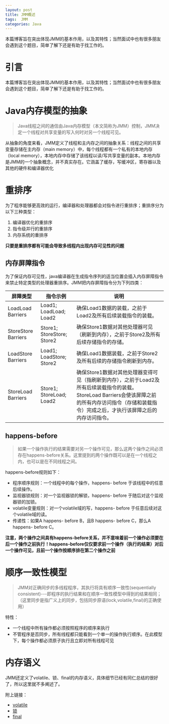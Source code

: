 ```yaml
---
layout: post
title: JMM概述
tags:  JMM
categories: Java
---
```


本篇博客旨在突出体现JMM的基本作用，以及其特性；当然面试中也有很多朋友会遇到这个题目，简单了解下还是有助于找工作的。
<!--more-->

# 引言
本篇博客旨在突出体现JMM的基本作用，以及其特性；当然面试中也有很多朋友会遇到这个题目，简单了解下还是有助于找工作的。

# Java内存模型的抽象
>Java线程之间的通信由Java内存模型（本文简称为JMM）控制，JMM决定一个线程对共享变量的写入何时对另一个线程可见。

从抽象的角度来看，JMM定义了线程和主内存之间的抽象关系：线程之间的共享变量存储在主内存（main memory）中，每个线程都有一个私有的本地内存（local memory），本地内存中存储了该线程以读/写共享变量的副本。本地内存是JMM的一个抽象概念，并不真实存在。它涵盖了缓存，写缓冲区，寄存器以及其他的硬件和编译器优化

# 重排序
为了程序能够更高效的运行，编译器和处理器都会对指令进行重排序；重排序分为以下三种类型：

1. 编译器优化的重排序
2. 指令级并行的重排序
3. 内存系统的重排序

**只要是重排序都有可能会导致多线程内出现内存可见性的问题**

## 内存屏障指令
为了保证内存可见性，java编译器在生成指令序列的适当位置会插入内存屏障指令来禁止特定类型的处理器重排序。JMM把内存屏障指令分为下列四类：

| 屏障类型 | 指令示例  | 说明 |
| --------- | --------- | --------- |
| LoadLoad Barriers |   Load1; LoadLoad; Load2  |  确保Load1数据的装载，之前于Load2及所有后续装载指令的装载。
| StoreStore Barriers   |   Store1; StoreStore; Store2  | 确保Store1数据对其他处理器可见（刷新到内存），之前于Store2及所有后续存储指令的存储。
| LoadStore Barriers  |  Load1; LoadStore; Store2  |  确保Load1数据装载，之前于Store2及所有后续的存储指令刷新到内存。
| StoreLoad Barriers  |  Store1; StoreLoad; Load2  |  确保Store1数据对其他处理器变得可见（指刷新到内存），之前于Load2及所有后续装载指令的装载。StoreLoad Barriers会使该屏障之前的所有内存访问指令（存储和装载指令）完成之后，才执行该屏障之后的内存访问指令。

## happens-before
>如果一个操作执行的结果需要对另一个操作可见，那么这两个操作之间必须存在happens-before关系。这里提到的两个操作既可以是在一个线程之内，也可以是在不同线程之间。

happens-before规则如下：

- 程序顺序规则：一个线程中的每个操作，happens- before 于该线程中的任意后续操作。
- 监视器锁规则：对一个监视器锁的解锁，happens- before 于随后对这个监视器锁的加锁。
- volatile变量规则：对一个volatile域的写，happens- before 于任意后续对这个volatile域的读。
- 传递性：如果A happens- before B，且B happens- before C，那么A happens- before C。

**注意，两个操作之间具有happens-before关系，并不意味着前一个操作必须要在后一个操作之前执行！happens-before仅仅要求前一个操作（执行的结果）对后一个操作可见，且前一个操作按顺序排在第二个操作之前**

# 顺序一致性模型
>JMM对正确同步的多线程程序，其执行将具有顺序一致性(sequentially consistent)---即程序的执行结果和在顺序一致性模型中得到的结果相同；（这里同步是指广义上的同步，包括同步原语(lock,volatile,final)的正确使用）

特性：

- 一个线程中所有操作都必须按照程序的顺序来执行
- 不管程序是否同步，所有线程都只能看到一个单一的操作执行顺序。在此模型下，每个操作都必须原子执行且立即对所有线程可见

# 内存语义
JMM还定义了volatile、锁、final的内存语义，具体细节已经有同仁总结的很好了，所以这里就不多阐述了。

附上链接：

- [volatile](http://www.infoq.com/cn/articles/java-memory-model-4)
- [锁](http://www.infoq.com/cn/articles/java-memory-model-5)
- [final](http://www.infoq.com/cn/articles/java-memory-model-6)


